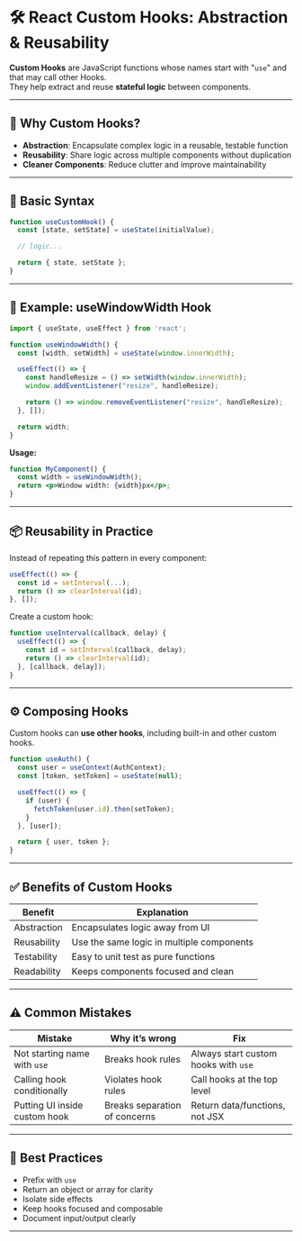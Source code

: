 
# 🛠️ React Custom Hooks: Abstraction & Reusability

**Custom Hooks** are JavaScript functions whose names start with "`use`" and that may call other Hooks.  
They help extract and reuse **stateful logic** between components.

---

## 📌 Why Custom Hooks?

- **Abstraction**: Encapsulate complex logic in a reusable, testable function
- **Reusability**: Share logic across multiple components without duplication
- **Cleaner Components**: Reduce clutter and improve maintainability

---

## 🧪 Basic Syntax

```jsx
function useCustomHook() {
  const [state, setState] = useState(initialValue);

  // logic...

  return { state, setState };
}
```

---

## 🧠 Example: useWindowWidth Hook

```jsx
import { useState, useEffect } from 'react';

function useWindowWidth() {
  const [width, setWidth] = useState(window.innerWidth);

  useEffect(() => {
    const handleResize = () => setWidth(window.innerWidth);
    window.addEventListener("resize", handleResize);

    return () => window.removeEventListener("resize", handleResize);
  }, []);

  return width;
}
```

**Usage:**
```jsx
function MyComponent() {
  const width = useWindowWidth();
  return <p>Window width: {width}px</p>;
}
```

---

## 📦 Reusability in Practice

Instead of repeating this pattern in every component:

```jsx
useEffect(() => {
  const id = setInterval(...);
  return () => clearInterval(id);
}, []);
```

Create a custom hook:
```jsx
function useInterval(callback, delay) {
  useEffect(() => {
    const id = setInterval(callback, delay);
    return () => clearInterval(id);
  }, [callback, delay]);
}
```

---

## ⚙️ Composing Hooks

Custom hooks can **use other hooks**, including built-in and other custom hooks.

```jsx
function useAuth() {
  const user = useContext(AuthContext);
  const [token, setToken] = useState(null);

  useEffect(() => {
    if (user) {
      fetchToken(user.id).then(setToken);
    }
  }, [user]);

  return { user, token };
}
```

---

## ✅ Benefits of Custom Hooks

| Benefit         | Explanation                                  |
|----------------|----------------------------------------------|
| Abstraction     | Encapsulates logic away from UI             |
| Reusability     | Use the same logic in multiple components   |
| Testability     | Easy to unit test as pure functions         |
| Readability     | Keeps components focused and clean          |

---

## ⚠️ Common Mistakes

| Mistake | Why it’s wrong | Fix |
|--------|----------------|-----|
| Not starting name with `use` | Breaks hook rules | Always start custom hooks with `use` |
| Calling hook conditionally | Violates hook rules | Call hooks at the top level |
| Putting UI inside custom hook | Breaks separation of concerns | Return data/functions, not JSX |

---

## 🧠 Best Practices

- Prefix with `use`
- Return an object or array for clarity
- Isolate side effects
- Keep hooks focused and composable
- Document input/output clearly

---
